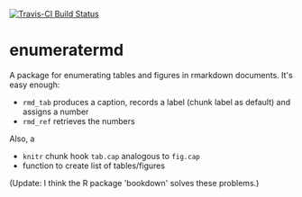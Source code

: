 [![Travis-CI Build Status](https://travis-ci.org/renlund/enumeratermd.svg?branch=master)](https://travis-ci.org/renlund/enumeratermd)

enumeratermd
============

A package for enumerating tables and figures in rmarkdown documents.
It's easy enough:

 - `rmd_tab` produces a caption, records a label (chunk label as default) and assigns a number
 - `rmd_ref` retrieves the numbers

Also, a

 - `knitr` chunk hook `tab.cap` analogous to `fig.cap`
 - function to create list of tables/figures

(Update: I think the R package 'bookdown' solves these problems.)
